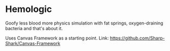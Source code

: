# Hemologic
Goofy less blood more physics simulation with fat springs, oxygen-draining bacteria and that's about it.

Uses Canvas Framework as a starting point.
Link: https://github.com/Sharp-Shark/Canvas-Framework
